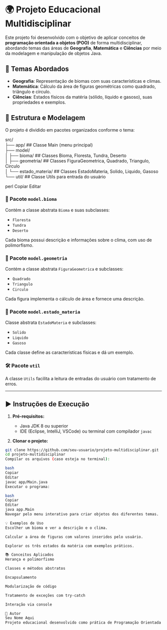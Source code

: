 # 🌍 Projeto Educacional Multidisciplinar

Este projeto foi desenvolvido com o objetivo de aplicar conceitos de **programação orientada a objetos (POO)** de forma multidisciplinar, abordando temas das áreas de **Geografia**, **Matemática** e **Ciências** por meio da modelagem e manipulação de objetos Java.

## 🧠 Temas Abordados

- **Geografia**: Representação de biomas com suas características e climas.
- **Matemática**: Cálculo da área de figuras geométricas como quadrado, triângulo e círculo.
- **Ciências**: Estados físicos da matéria (sólido, líquido e gasoso), suas propriedades e exemplos.

## 🧱 Estrutura e Modelagem

O projeto é dividido em pacotes organizados conforme o tema:

src/<br>
├──  app/ ## Classe Main (menu principal) <br>
├──  model/<br>
│  ├──   bioma/ ## Classes Bioma, Floresta, Tundra, Deserto <br>
│  ├──   geometria/ ## Classes FiguraGeometrica, Quadrado, Triangulo, Circulo <br>
│  └──   estado_materia/ ## Classes EstadoMateria, Solido, Liquido, Gasoso <br>
└──   util/ ## Classe Utils para entrada do usuário <br>

perl
Copiar
Editar

### 🧭 Pacote `model.bioma`

Contém a classe abstrata `Bioma` e suas subclasses:
- `Floresta`
- `Tundra`
- `Deserto`

Cada bioma possui descrição e informações sobre o clima, com uso de polimorfismo.

### 📐 Pacote `model.geometria`

Contém a classe abstrata `FiguraGeometrica` e subclasses:
- `Quadrado`
- `Triangulo`
- `Circulo`

Cada figura implementa o cálculo de área e fornece uma descrição.

### 🔬 Pacote `model.estado_materia`

Classe abstrata `EstadoMateria` e subclasses:
- `Solido`
- `Liquido`
- `Gasoso`

Cada classe define as características físicas e dá um exemplo.

### 🛠 Pacote `util`

A classe `Utils` facilita a leitura de entradas do usuário com tratamento de erros.

---

## ▶️ Instruções de Execução

1. **Pré-requisitos:**
   - Java JDK 8 ou superior
   - IDE (Eclipse, IntelliJ, VSCode) ou terminal com compilador `javac`

2. **Clonar o projeto:**

```bash
git clone https://github.com/seu-usuario/projeto-multidisciplinar.git
cd projeto-multidisciplinar
Compilar os arquivos (caso esteja no terminal):

bash
Copiar
Editar
javac app/Main.java
Executar o programa:

bash
Copiar
Editar
java app.Main
Navegar pelo menu interativo para criar objetos dos diferentes temas.

💡 Exemplos de Uso
Escolher um bioma e ver a descrição e o clima.

Calcular a área de figuras com valores inseridos pelo usuário.

Explorar os três estados da matéria com exemplos práticos.

📚 Conceitos Aplicados
Herança e polimorfismo

Classes e métodos abstratos

Encapsulamento

Modularização de código

Tratamento de exceções com try-catch

Interação via console

📌 Autor
Seu Nome Aqui
Projeto educacional desenvolvido como prática de Programação Orientada a Objetos em Java.
